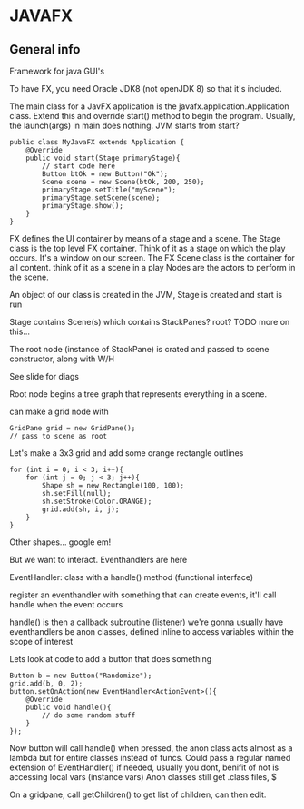 # JAVAFX
## General info
Framework for java GUI's

To have FX, you need Oracle JDK8 (not openJDK 8) so that it's included.

The main class for a JavFX application is the javafx.application.Application class.
Extend this and override start() method to begin the program.
Usually, the launch(args) in main does nothing. JVM starts from start?

	public class MyJavaFX extends Application {
		@Override 
		public void start(Stage primaryStage){
			// start code here
			Button btOk = new Button("Ok");
			Scene scene = new Scene(btOk, 200, 250);
			primaryStage.setTitle("myScene");
			primaryStage.setScene(scene);
			primaryStage.show();
		}
	}

FX defines the UI container by means of a stage and a scene.
The Stage class is the top level FX container. Think of it as a stage on which 
the play occurs. It's a window on our screen.
The FX Scene class is the container for all content. think of it as a scene in a play
Nodes are the actors to perform in the scene.

An object of our class is created in the JVM, Stage is created and start is run

Stage contains Scene(s) which contains StackPanes? root? TODO more on this...

The root node (instance of StackPane) is crated and passed to scene constructor,
along with W/H

See slide for diags

Root node begins a tree graph that represents everything in a scene.

can make a grid node with 

	GridPane grid = new GridPane();
	// pass to scene as root 

Let's make a 3x3 grid and add some orange rectangle outlines

	for (int i = 0; i < 3; i++){
		for (int j = 0; j < 3; j++){
			Shape sh = new Rectangle(100, 100);
			sh.setFill(null);
			sh.setStroke(Color.ORANGE);
			grid.add(sh, i, j);
		}
	}
	
Other shapes... google em!

But we want to interact. Eventhandlers are here

EventHandler: class with a handle() method (functional interface)

register an eventhandler with something that can create events, it'll call handle when the event occurs

handle() is then a callback subroutine (listener)
we're gonna usually have eventhandlers be anon classes, defined inline to access variables within the scope of interest

Lets look at code to add a button that does something

	Button b = new Button("Randomize");
	grid.add(b, 0, 2);
	button.setOnAction(new EventHandler<ActionEvent>(){
		@Override
		public void handle(){
			// do some random stuff
		}
	});

Now button will call handle() when pressed, the anon class acts almost as a lambda but for entire classes instead of funcs.
Could pass a regular named extension of EventHandler<ActionEvent>() if needed, usually you dont, benifit of not is accessing local vars (instance vars)
Anon classes still get .class files, <parentFile>$<number>

On a gridpane, call getChildren() to get list of children, can then edit.











